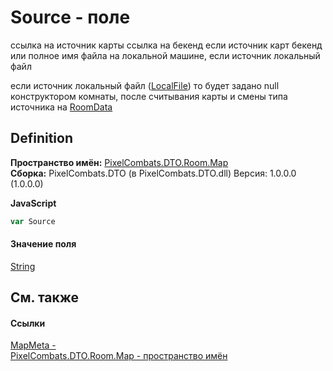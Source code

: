 # Source - поле


ссылка на источник карты 
ссылка на бекенд если источник карт бекенд или полное имя файла на локальной машине, если источник локальный файл

если источник локальный файл (<a href="0a9a4bbc-ef22-1a1a-3795-30617cd299f9">LocalFile</a>) то будет задано null конструктором комнаты, после считывания карты и смены типа источника на <a href="0a9a4bbc-ef22-1a1a-3795-30617cd299f9">RoomData</a>




## Definition
**Пространство имён:** <a href="7c5eed33-2080-522a-573c-c524c805b022">PixelCombats.DTO.Room.Map</a>  
**Сборка:** PixelCombats.DTO (в PixelCombats.DTO.dll) Версия: 1.0.0.0 (1.0.0.0)

**JavaScript**
``` JavaScript
var Source
```



#### Значение поля
<a href="https://learn.microsoft.com/dotnet/api/system.string" target="_blank" rel="noopener noreferrer">String</a>

## См. также


#### Ссылки
<a href="3a7bd50c-6cf5-6691-b418-805a27a4b133">MapMeta - </a>  
<a href="7c5eed33-2080-522a-573c-c524c805b022">PixelCombats.DTO.Room.Map - пространство имён</a>  
